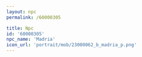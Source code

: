 ```yaml
---
layout: npc
permalink: /60000305

title: Npc
id: '60000305'
npc_name: 'Madria'
icon_url: 'portrait/mob/23000062_b_madria_p.png'
---
```

